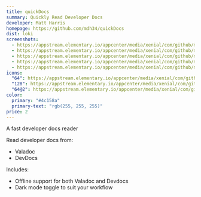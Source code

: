 ```yaml
---
title: quickDocs
summary: Quickly Read Developer Docs
developer: Matt Harris
homepage: https://github.com/mdh34/quickDocs
dist: loki
screenshots:
  - https://appstream.elementary.io/appcenter/media/xenial/com/github/mdh34.quickdocs.desktop/84AF23BED97ECD374B8371A7E5EF2D56/screenshots/image-1_orig.png
  - https://appstream.elementary.io/appcenter/media/xenial/com/github/mdh34.quickdocs.desktop/84AF23BED97ECD374B8371A7E5EF2D56/screenshots/image-2_orig.png
  - https://appstream.elementary.io/appcenter/media/xenial/com/github/mdh34.quickdocs.desktop/84AF23BED97ECD374B8371A7E5EF2D56/screenshots/image-3_orig.png
  - https://appstream.elementary.io/appcenter/media/xenial/com/github/mdh34.quickdocs.desktop/84AF23BED97ECD374B8371A7E5EF2D56/screenshots/image-4_orig.png
  - https://appstream.elementary.io/appcenter/media/xenial/com/github/mdh34.quickdocs.desktop/84AF23BED97ECD374B8371A7E5EF2D56/screenshots/image-5_orig.png
icons:
  "64": https://appstream.elementary.io/appcenter/media/xenial/com/github/mdh34.quickdocs.desktop/84AF23BED97ECD374B8371A7E5EF2D56/icons/64x64/com.github.mdh34.quickdocs_com.github.mdh34.quickdocs.png
  "128": https://appstream.elementary.io/appcenter/media/xenial/com/github/mdh34.quickdocs.desktop/84AF23BED97ECD374B8371A7E5EF2D56/icons/128x128/com.github.mdh34.quickdocs_com.github.mdh34.quickdocs.png
  "64@2": https://appstream.elementary.io/appcenter/media/xenial/com/github/mdh34.quickdocs.desktop/84AF23BED97ECD374B8371A7E5EF2D56/icons/64x64@2/com.github.mdh34.quickdocs_com.github.mdh34.quickdocs.png
color:
  primary: "#4c158a"
  primary-text: "rgb(255, 255, 255)"
price: 2
---
```


<p>A fast developer docs reader</p>
<p>Read developer docs from:</p>
<ul>
  <li>Valadoc</li>
  <li>DevDocs</li>
</ul>
<p>Includes:</p>
<ul>
  <li>Offline support for both Valadoc and Devdocs</li>
  <li>Dark mode toggle to suit your workflow</li>
</ul>